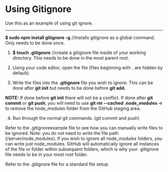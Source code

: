 # Using Gitignore

Use this as an example of using git ignore.
******************************************************************************************************************************
<div>
  
**$ sudo npm install gitignore -g**
//Installs gitignore as a global command. Only needs to be done once.


1. **$ touch .gitignore**
//create a gitignore file inside of your working directory. This needs to be done in the most parent root.

2. Using your code editor, open the file (files beginning with . are hidden by default).

3. Write the files into the **.gitignore** file you wish to ignore. This can be done after **git init** but needs to be done before **git add.**

**NOTE:** If done before **git init** there will not be a conflict. If done after **git commit** or **git push**, you will need to use **git rm --cached .node_modules -r** to remove the node_modules folder from the GitHub staging area.

4. Run through the normal git commands. (git commit and push)

</div>

<div><p>
Refer to the .gitignoreexample file to see how you can manually write files to be ignored. Note: you do not need to write the file path (/server/node_modules). If you wish to ignore all node_modules folders, you can write just node_modules. GitHub will automatically ignore all instances of the file or folder within subsequent folders, which is why your .gitignore file needs to be in your most root folder.</p>
<hb>
<p>
Refer to the .gitignore file for a standard file setup.</p>
</div>

